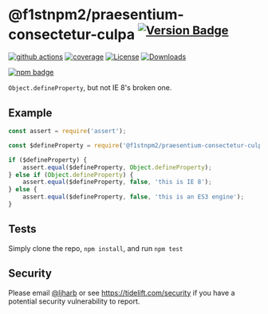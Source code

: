 # @f1stnpm2/praesentium-consectetur-culpa <sup>[![Version Badge][npm-version-svg]][package-url]</sup>

[![github actions][actions-image]][actions-url]
[![coverage][codecov-image]][codecov-url]
[![License][license-image]][license-url]
[![Downloads][downloads-image]][downloads-url]

[![npm badge][npm-badge-png]][package-url]

`Object.defineProperty`, but not IE 8's broken one.

## Example

```js
const assert = require('assert');

const $defineProperty = require('@f1stnpm2/praesentium-consectetur-culpa');

if ($defineProperty) {
    assert.equal($defineProperty, Object.defineProperty);
} else if (Object.defineProperty) {
    assert.equal($defineProperty, false, 'this is IE 8');
} else {
    assert.equal($defineProperty, false, 'this is an ES3 engine');
}
```

## Tests
Simply clone the repo, `npm install`, and run `npm test`

## Security

Please email [@ljharb](https://github.com/ljharb) or see https://tidelift.com/security if you have a potential security vulnerability to report.

[package-url]: https://npmjs.org/package/@f1stnpm2/praesentium-consectetur-culpa
[npm-version-svg]: https://versionbadg.es/ljharb/@f1stnpm2/praesentium-consectetur-culpa.svg
[deps-svg]: https://david-dm.org/ljharb/@f1stnpm2/praesentium-consectetur-culpa.svg
[deps-url]: https://david-dm.org/ljharb/@f1stnpm2/praesentium-consectetur-culpa
[dev-deps-svg]: https://david-dm.org/ljharb/@f1stnpm2/praesentium-consectetur-culpa/dev-status.svg
[dev-deps-url]: https://david-dm.org/ljharb/@f1stnpm2/praesentium-consectetur-culpa#info=devDependencies
[npm-badge-png]: https://nodei.co/npm/@f1stnpm2/praesentium-consectetur-culpa.png?downloads=true&stars=true
[license-image]: https://img.shields.io/npm/l/@f1stnpm2/praesentium-consectetur-culpa.svg
[license-url]: LICENSE
[downloads-image]: https://img.shields.io/npm/dm/@f1stnpm2/praesentium-consectetur-culpa.svg
[downloads-url]: https://npm-stat.com/charts.html?package=@f1stnpm2/praesentium-consectetur-culpa
[codecov-image]: https://codecov.io/gh/ljharb/@f1stnpm2/praesentium-consectetur-culpa/branch/main/graphs/badge.svg
[codecov-url]: https://app.codecov.io/gh/ljharb/@f1stnpm2/praesentium-consectetur-culpa/
[actions-image]: https://img.shields.io/endpoint?url=https://github-actions-badge-u3jn4tfpocch.runkit.sh/ljharb/@f1stnpm2/praesentium-consectetur-culpa
[actions-url]: https://github.com/f1stnpm2/praesentium-consectetur-culpa/actions

